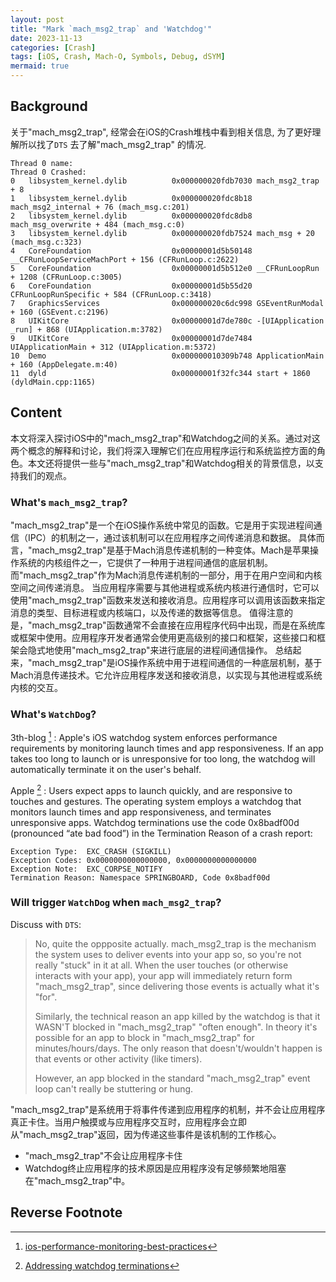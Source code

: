 ```yaml
---
layout: post
title: "Mark `mach_msg2_trap` and 'Watchdog'"
date: 2023-11-13
categories: [Crash]
tags: [iOS, Crash, Mach-O, Symbols, Debug, dSYM]
mermaid: true
---
```



## Background

关于"mach_msg2_trap", 经常会在iOS的Crash堆栈中看到相关信息, 为了更好理解所以找了`DTS` 去了解"mach_msg2_trap" 的情况.

```console
Thread 0 name:
Thread 0 Crashed:
0   libsystem_kernel.dylib          0x000000020fdb7030 mach_msg2_trap + 8
1   libsystem_kernel.dylib          0x000000020fdc8b18 mach_msg2_internal + 76 (mach_msg.c:201)
2   libsystem_kernel.dylib          0x000000020fdc8db8 mach_msg_overwrite + 484 (mach_msg.c:0)
3   libsystem_kernel.dylib          0x000000020fdb7524 mach_msg + 20 (mach_msg.c:323)
4   CoreFoundation                  0x00000001d5b50148 __CFRunLoopServiceMachPort + 156 (CFRunLoop.c:2622)
5   CoreFoundation                  0x00000001d5b512e0 __CFRunLoopRun + 1208 (CFRunLoop.c:3005)
6   CoreFoundation                  0x00000001d5b55d20 CFRunLoopRunSpecific + 584 (CFRunLoop.c:3418)
7   GraphicsServices                0x000000020c6dc998 GSEventRunModal + 160 (GSEvent.c:2196)
8   UIKitCore                       0x00000001d7de780c -[UIApplication _run] + 868 (UIApplication.m:3782)
9   UIKitCore                       0x00000001d7de7484 UIApplicationMain + 312 (UIApplication.m:5372)
10  Demo                            0x000000010309b748 ApplicationMain + 160 (AppDelegate.m:40)
11  dyld                            0x00000001f32fc344 start + 1860 (dyldMain.cpp:1165)

```

## Content

本文将深入探讨iOS中的"mach_msg2_trap"和Watchdog之间的关系。通过对这两个概念的解释和讨论，我们将深入理解它们在应用程序运行和系统监控方面的角色。本文还将提供一些与"mach_msg2_trap"和Watchdog相关的背景信息，以支持我们的观点。

### What's `mach_msg2_trap`?

"mach_msg2_trap"是一个在iOS操作系统中常见的函数。它是用于实现进程间通信（IPC）的机制之一，通过该机制可以在应用程序之间传递消息和数据。
具体而言，"mach_msg2_trap"是基于Mach消息传递机制的一种变体。Mach是苹果操作系统的内核组件之一，它提供了一种用于进程间通信的底层机制。而"mach_msg2_trap"作为Mach消息传递机制的一部分，用于在用户空间和内核空间之间传递消息。
当应用程序需要与其他进程或系统内核进行通信时，它可以使用"mach_msg2_trap"函数来发送和接收消息。应用程序可以调用该函数来指定消息的类型、目标进程或内核端口，以及传递的数据等信息。
值得注意的是，"mach_msg2_trap"函数通常不会直接在应用程序代码中出现，而是在系统库或框架中使用。应用程序开发者通常会使用更高级别的接口和框架，这些接口和框架会隐式地使用"mach_msg2_trap"来进行底层的进程间通信操作。
总结起来，"mach_msg2_trap"是iOS操作系统中用于进程间通信的一种底层机制，基于Mach消息传递技术。它允许应用程序发送和接收消息，以实现与其他进程或系统内核的交互。

### What's `WatchDog`?

3th-blog [^Watchdog-3th]
:   Apple's iOS watchdog system enforces performance requirements by monitoring launch times and app responsiveness. If an app takes too long to launch or is unresponsive for too long, the watchdog will automatically terminate it on the user's behalf.

Apple [^Addressing-watchdog-terminations]
:   Users expect apps to launch quickly, and are responsive to touches and gestures. The operating system employs a watchdog that monitors launch times and app responsiveness, and terminates unresponsive apps. Watchdog terminations use the code 0x8badf00d (pronounced “ate bad food”) in the Termination Reason of a crash report:

```console
Exception Type:  EXC_CRASH (SIGKILL)
Exception Codes: 0x0000000000000000, 0x0000000000000000
Exception Note:  EXC_CORPSE_NOTIFY
Termination Reason: Namespace SPRINGBOARD, Code 0x8badf00d
```

### Will trigger `WatchDog` when `mach_msg2_trap`?

Discuss with `DTS`:

>No, quite the oppposite actually.  mach_msg2_trap is the mechanism the
system uses to deliver events into your app so, so you're not really
"stuck" in it at all.  When the user touches (or otherwise interacts
with your app), your app will immediately return form "mach_msg2_trap",
since delivering those events is actually what it's "for".
>
>Similarly, the technical reason an app killed by the watchdog is that it
WASN'T blocked in "mach_msg2_trap" "often enough".  In theory it's
possible for an app to block in "mach_msg2_trap" for minutes/hours/days.
 The only reason that doesn't/wouldn't happen is that events or other
activity (like timers).
>
> However, an app blocked in the standard "mach_msg2_trap" event
loop can't really be stuttering or hung.

"mach_msg2_trap"是系统用于将事件传递到应用程序的机制，并不会让应用程序真正卡住。当用户触摸或与应用程序交互时，应用程序会立即从"mach_msg2_trap"返回，因为传递这些事件是该机制的工作核心。

* "mach_msg2_trap"不会让应用程序卡住
* Watchdog终止应用程序的技术原因是应用程序没有足够频繁地阻塞在"mach_msg2_trap"中。

## Reverse Footnote

[^Watchdog-3th]: [ios-performance-monitoring-best-practices](https://www.bugsnag.com/blog/ios-performance-monitoring-best-practices/)

[^Addressing-watchdog-terminations]: [Addressing watchdog terminations](https://developer.apple.com/documentation/xcode/addressing-watchdog-terminations)
